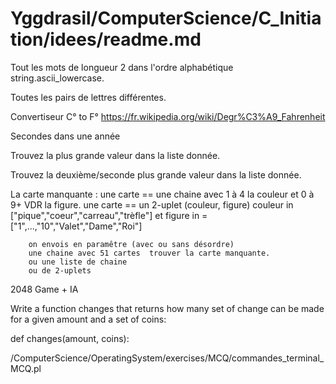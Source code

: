 
# Yggdrasil/ComputerScience/C_Initiation/idees/readme.md


Tout les mots de longueur 2 dans l'ordre alphabétique  string.ascii_lowercase.

Toutes les pairs de lettres différentes.

Convertiseur C° to F° https://fr.wikipedia.org/wiki/Degr%C3%A9_Fahrenheit

Secondes dans une année

Trouvez la plus grande valeur dans la liste donnée.

Trouvez la deuxième/seconde plus grande valeur dans la liste donnée.

La carte manquante : une carte == une chaine avec 1 à 4 la couleur et 0 à 9+ VDR la figure.
                    une carte == un 2-uplet (couleur, figure)  couleur in ["pique","coeur","carreau","trèfle"] et figure in = ["1",...,"10","Valet","Dame","Roi"]

        on envois en paramêtre (avec ou sans désordre)
        une chaine avec 51 cartes  trouver la carte manquante.
        ou une liste de chaine 
        ou de 2-uplets 

2048 Game + IA 

Write a function changes that returns how many set of change can be made for a given amount and a set of coins:

def changes(amount, coins):
    


/ComputerScience/OperatingSystem/exercises/MCQ/commandes_terminal_MCQ.pl

